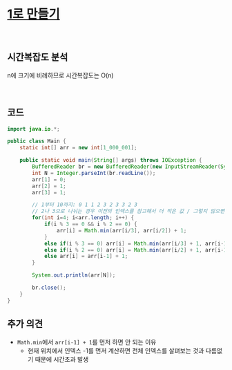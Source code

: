 # [1로 만들기](https://www.acmicpc.net/problem/1463)

<br>

## 시간복잡도 분석
n에 크기에 비례하므로 시간복잡도는 O(n)

<br>

## 코드

```java
import java.io.*;

public class Main {
    static int[] arr = new int[1_000_001];

    public static void main(String[] args) throws IOException {
        BufferedReader br = new BufferedReader(new InputStreamReader(System.in));
        int N = Integer.parseInt(br.readLine());
        arr[1] = 0;
        arr[2] = 1;
        arr[3] = 1;

        // 1부터 10까지: 0 1 1 2 3 2 3 3 2 3
        // 2나 3으로 나뉘는 경우 이전의 인덱스를 참고해서 더 작은 값 / 그렇지 않으면 1을 뺀 인덱스 값 참고
        for(int i=4; i<arr.length; i++) {
            if(i % 3 == 0 && i % 2 == 0) {
                arr[i] = Math.min(arr[i/3], arr[i/2]) + 1;
            }
            else if(i % 3 == 0) arr[i] = Math.min(arr[i/3] + 1, arr[i-1] + 1);
            else if(i % 2 == 0) arr[i] = Math.min(arr[i/2] + 1, arr[i-1] + 1);
            else arr[i] = arr[i-1] + 1;
        }

        System.out.println(arr[N]);

        br.close();
    }
}
```

## 추가 의견

- `Math.min`에서 `arr[i-1] + 1`를 먼저 하면 안 되는 이유
  - 현재 위치에서 인덱스 -1를 먼저 계산하면 전체 인덱스를 살펴보는 것과 다름없기 때문에 시간초과 발생